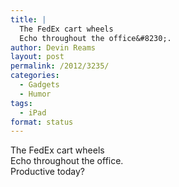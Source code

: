 ```yaml
---
title: |
  The FedEx cart wheels
  Echo throughout the office&#8230;.
author: Devin Reams
layout: post
permalink: /2012/3235/
categories:
  - Gadgets
  - Humor
tags:
  - iPad
format: status
---
```

The FedEx cart wheels  
Echo throughout the office.  
Productive today?